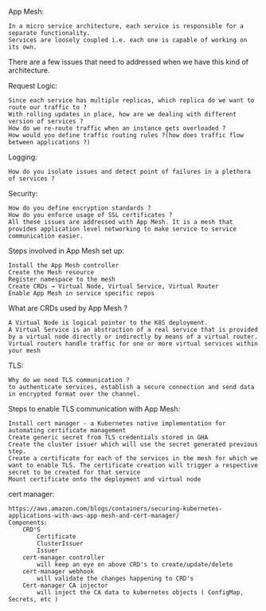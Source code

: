 App Mesh:

    In a micro service architecture, each service is responsible for a separate functionality.
    Services are loosely coupled i.e. each one is capable of working on its own.

There are a few issues that need to addressed when we have this kind of architecture.

Request Logic:

    Since each service has multiple replicas, which replica do we want to route our traffic to ?
    With rolling updates in place, how are we dealing with different version of services ?
    How do we re-route traffic when an instance gets overloaded ?
    How would you define traffic routing rules ?(how does traffic flow between applications ?)

Logging:

    How do you isolate issues and detect point of failures in a plethora of services ?

Security:

    How do you define encryption standards ?
    How do you enforce usage of SSL certificates ?
    All these issues are addressed with App Mesh. It is a mesh that provides application level networking to make service to service communication easier.

Steps involved in App Mesh set up:

    Install the App Mesh controller
    Create the Mesh resource
    Register namespace to the mesh
    Create CRDs → Virtual Node, Virtual Service, Virtual Router
    Enable App Mesh in service specific repos

What are CRDs used by App Mesh ?

    A Virtual Node is logical pointer to the K8S deployment.
    A Virtual Service is an abstraction of a real service that is provided by a virtual node directly or indirectly by means of a virtual router.
    Virtual routers handle traffic for one or more virtual services within your mesh

TLS:

    Why do we need TLS communication ?
    to authenticate services, establish a secure connection and send data in encrypted format over the channel.

Steps to enable TLS communication with App Mesh:

    Install cert manager - a Kubernetes native implementation for automating certificate management
    Create generic secret from TLS credentials stored in GHA
    Create the cluster issuer which will use the secret generated previous step.
    Create a certificate for each of the services in the mesh for which we want to enable TLS. The certificate creation will trigger a respective secret to be created for that service
    Mount certificate onto the deployment and virtual node

cert manager:

    https://aws.amazon.com/blogs/containers/securing-kubernetes-applications-with-aws-app-mesh-and-cert-manager/
    Components:
        CRD'S
            Certificate
            ClusterIssuer
            Issuer
        cert-manager controller
            will keep an eye on above CRD's to create/update/delete
        cert-manager webhook
            will validate the changes happening to CRD's
        Cert-manager CA injector
            will inject the CA data to kubernetes objects ( ConfigMap, Secrets, etc )
